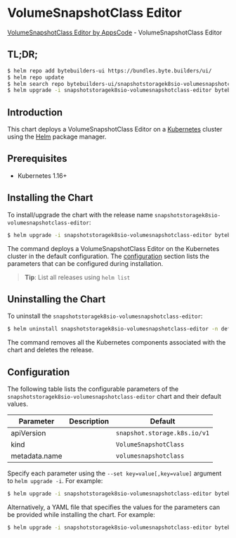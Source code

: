 # VolumeSnapshotClass Editor

[VolumeSnapshotClass Editor by AppsCode](https://byte.builders) - VolumeSnapshotClass Editor

## TL;DR;

```bash
$ helm repo add bytebuilders-ui https://bundles.byte.builders/ui/
$ helm repo update
$ helm search repo bytebuilders-ui/snapshotstoragek8sio-volumesnapshotclass-editor --version=v0.4.0
$ helm upgrade -i snapshotstoragek8sio-volumesnapshotclass-editor bytebuilders-ui/snapshotstoragek8sio-volumesnapshotclass-editor -n default --create-namespace --version=v0.4.0
```

## Introduction

This chart deploys a VolumeSnapshotClass Editor on a [Kubernetes](http://kubernetes.io) cluster using the [Helm](https://helm.sh) package manager.

## Prerequisites

- Kubernetes 1.16+

## Installing the Chart

To install/upgrade the chart with the release name `snapshotstoragek8sio-volumesnapshotclass-editor`:

```bash
$ helm upgrade -i snapshotstoragek8sio-volumesnapshotclass-editor bytebuilders-ui/snapshotstoragek8sio-volumesnapshotclass-editor -n default --create-namespace --version=v0.4.0
```

The command deploys a VolumeSnapshotClass Editor on the Kubernetes cluster in the default configuration. The [configuration](#configuration) section lists the parameters that can be configured during installation.

> **Tip**: List all releases using `helm list`

## Uninstalling the Chart

To uninstall the `snapshotstoragek8sio-volumesnapshotclass-editor`:

```bash
$ helm uninstall snapshotstoragek8sio-volumesnapshotclass-editor -n default
```

The command removes all the Kubernetes components associated with the chart and deletes the release.

## Configuration

The following table lists the configurable parameters of the `snapshotstoragek8sio-volumesnapshotclass-editor` chart and their default values.

|   Parameter   | Description |                 Default                 |
|---------------|-------------|-----------------------------------------|
| apiVersion    |             | <code>snapshot.storage.k8s.io/v1</code> |
| kind          |             | <code>VolumeSnapshotClass</code>        |
| metadata.name |             | <code>volumesnapshotclass</code>        |


Specify each parameter using the `--set key=value[,key=value]` argument to `helm upgrade -i`. For example:

```bash
$ helm upgrade -i snapshotstoragek8sio-volumesnapshotclass-editor bytebuilders-ui/snapshotstoragek8sio-volumesnapshotclass-editor -n default --create-namespace --version=v0.4.0 --set apiVersion=snapshot.storage.k8s.io/v1
```

Alternatively, a YAML file that specifies the values for the parameters can be provided while
installing the chart. For example:

```bash
$ helm upgrade -i snapshotstoragek8sio-volumesnapshotclass-editor bytebuilders-ui/snapshotstoragek8sio-volumesnapshotclass-editor -n default --create-namespace --version=v0.4.0 --values values.yaml
```
